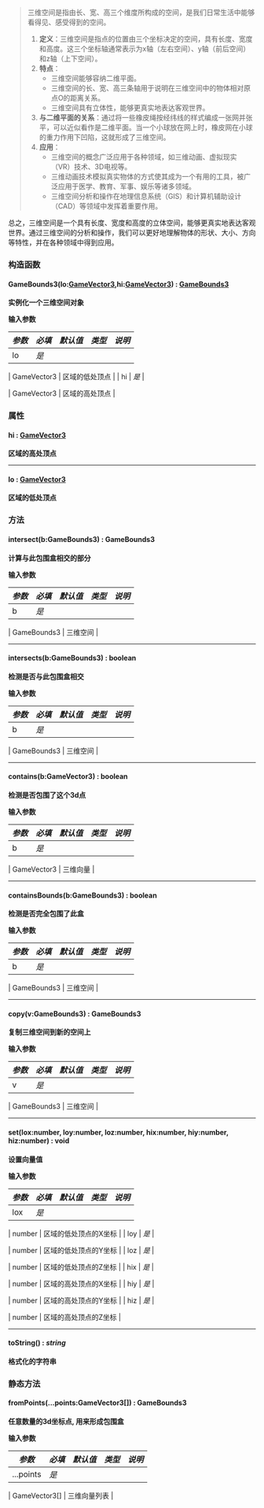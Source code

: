 > 三维空间是指由长、宽、高三个维度所构成的空间，是我们日常生活中能够看得见、感受得到的空间。
> 1. **定义**：三维空间是指点的位置由三个坐标决定的空间，具有长度、宽度和高度。这三个坐标轴通常表示为x轴（左右空间）、y轴（前后空间）和z轴（上下空间）。
> 2. **特点**： 
>    - 三维空间能够容纳二维平面。
>    - 三维空间的长、宽、高三条轴用于说明在三维空间中的物体相对原点O的距离关系。
>    - 三维空间具有立体性，能够更真实地表达客观世界。
> 3. **与二维平面的关系**：通过将一些橡皮绳按经纬线的样式编成一张网并张平，可以近似看作是二维平面。当一个小球放在网上时，橡皮网在小球的重力作用下凹陷，这就形成了三维空间。
> 4. **应用**： 
>    - 三维空间的概念广泛应用于各种领域，如三维动画、虚拟现实（VR）技术、3D电视等。
>    - 三维动画技术模拟真实物体的方式使其成为一个有用的工具，被广泛应用于医学、教育、军事、娱乐等诸多领域。
>    - 三维空间分析和操作在地理信息系统（GIS）和计算机辅助设计（CAD）等领域中发挥着重要作用。
> 
总之，三维空间是一个具有长度、宽度和高度的立体空间，能够更真实地表达客观世界。通过三维空间的分析和操作，我们可以更好地理解物体的形状、大小、方向等特性，并在各种领域中得到应用。


### 构造函数

#### GameBounds3(lo:[GameVector3](https://www.yuque.com/box3lab/api/sug8utrs043aep5v),hi:[GameVector3](https://www.yuque.com/box3lab/api/sug8utrs043aep5v)) : [**GameBounds3**](https://www.yuque.com/box3lab/api/qcs07pc87u5iyfn7)
**实例化一个三维空间对象**

**输入参数**

| **_参数_** | **_必填_** | **_默认值_** | **_类型_** | **_说明_** |
| --- | --- | --- | --- | --- |
| lo | _是_ | 

 | GameVector3 | 区域的低处顶点 |
| hi | _是_ | 

 | GameVector3 | 区域的高处顶点 |



### 属性

#### hi : [GameVector3](https://www.yuque.com/box3lab/api/sug8utrs043aep5v)
**区域的高处顶点**

---


#### lo : [GameVector3](https://www.yuque.com/box3lab/api/sug8utrs043aep5v) 
**区域的低处顶点**


### 方法

#### **intersect**(b:GameBounds3) : GameBounds3
**计算与此包围盒相交的部分**

**输入参数**

| **_参数_** | **_必填_** | **_默认值_** | **_类型_** | **_说明_** |
| --- | --- | --- | --- | --- |
| b | _是_ | 

 | GameBounds3 | 三维空间 |


---


#### **intersects**(b:GameBounds3) : boolean
**检测是否与此包围盒相交**

**输入参数**

| **_参数_** | **_必填_** | **_默认值_** | **_类型_** | **_说明_** |
| --- | --- | --- | --- | --- |
| b | _是_ | 

 | GameBounds3 | 三维空间 |


---


#### **contains**(b:GameVector3) : boolean
**检测是否包围了这个3d点**

**输入参数**

| **_参数_** | **_必填_** | **_默认值_** | **_类型_** | **_说明_** |
| --- | --- | --- | --- | --- |
| b | _是_ | 

 | GameVector3 | 三维向量 |


---


#### **containsBounds**(b:GameBounds3) : boolean
**检测是否完全包围了此盒**

**输入参数**

| **_参数_** | **_必填_** | **_默认值_** | **_类型_** | **_说明_** |
| --- | --- | --- | --- | --- |
| b | _是_ | 

 | GameBounds3 | 三维空间 |


---


#### **copy**(v:GameBounds3) : GameBounds3
**复制三维空间到新的空间上**

**输入参数**

| **_参数_** | **_必填_** | **_默认值_** | **_类型_** | **_说明_** |
| --- | --- | --- | --- | --- |
| v | _是_ | 

 | GameBounds3 | 三维空间 |


---


#### **set**(lox:number, loy:number, loz:number, hix:number, hiy:number, hiz:number) : void
**设置向量值**

**输入参数**

| **_参数_** | **_必填_** | **_默认值_** | **_类型_** | **_说明_** |
| --- | --- | --- | --- | --- |
| lox | _是_ | 

 | number | 区域的低处顶点的X坐标 |
| loy | _是_ | 

 | number | 区域的低处顶点的Y坐标 |
| loz | _是_ | 

 | number | 区域的低处顶点的Z坐标 |
| hix | _是_ | 

 | number | 区域的高处顶点的X坐标 |
| hiy | _是_ | 

 | number | 区域的高处顶点的Y坐标 |
| hiz | _是_ | 

 | number | 区域的高处顶点的Z坐标 |


---


#### **toString**() : _string_
**格式化的字符串**


### 静态方法

#### **fromPoints**(...points:GameVector3[]) : GameBounds3
**任意数量的3d坐标点, 用来形成包围盒**

**输入参数**

| **_参数_** | **_必填_** | **_默认值_** | **_类型_** | **_说明_** |
| --- | --- | --- | --- | --- |
| ...points | _是_ | 

 | GameVector3[] | 三维向量列表 |

